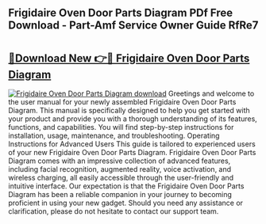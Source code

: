 ## Frigidaire Oven Door Parts Diagram PDf Free Download - Part-Amf Service Owner Guide RfRe7

# <h2><a href="http://dfjxzij.blite.top/?on=Frigidaire+Oven+Door+Parts+Diagram">🔗Download New 👉🔴 Frigidaire Oven Door Parts Diagram</a></h2>

[![Frigidaire Oven Door Parts Diagram download](https://i.imgur.com/lujVjoI.png)](http://dfjxzij.blite.top/?on=Frigidaire+Oven+Door+Parts+Diagram)
Greetings and welcome to the user manual for your newly assembled Frigidaire Oven Door Parts Diagram. This manual is specifically designed to help you get started with your product and provide you with a thorough understanding of its features, functions, and capabilities. You will find step-by-step instructions for installation, usage, maintenance, and troubleshooting. Operating Instructions for Advanced Users This guide is tailored to experienced users of your new Frigidaire Oven Door Parts Diagram. Frigidaire Oven Door Parts Diagram comes with an impressive collection of advanced features, including facial recognition, augmented reality, voice activation, and wireless charging, all easily accessible through the user-friendly and intuitive interface. Our expectation is that the Frigidaire Oven Door Parts Diagram has been a reliable companion in your journey to becoming proficient in using your new gadget. Should you need any assistance or clarification, please do not hesitate to contact our support team.
